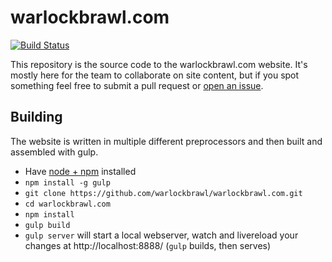 warlockbrawl.com
======

[![Build Status](https://travis-ci.org/warlockbrawl/warlockbrawl.com.svg?branch=master)](https://travis-ci.org/warlockbrawl/warlockbrawl.com)

This repository is the source code to the warlockbrawl.com website. It's mostly here for the team to collaborate
on site content, but if you spot something feel free to submit a pull request or
[open an issue](https://github.com/warlockbrawl/warlockbrawl.com/issues).

Building
-------------------------------------

The website is written in multiple different preprocessors and then built and assembled with gulp.

- Have [node + npm](https://nodejs.org/) installed
- ``npm install -g gulp``
- ``git clone https://github.com/warlockbrawl/warlockbrawl.com.git``
- ``cd warlockbrawl.com``
- ``npm install``
- ``gulp build``
- ``gulp server`` will start a local webserver, watch and livereload
  your changes at http://localhost:8888/ (``gulp`` builds, then serves)
